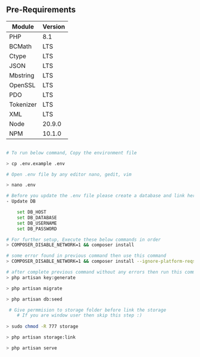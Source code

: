 ## Pre-Requirements

| Module      | Version |
| ----------- | ------- |
| PHP         | 8.1     |
| BCMath      | LTS     |
| Ctype       | LTS     |
| JSON        | LTS     |
| Mbstring    | LTS     |
| OpenSSL     | LTS     |
| PDO         | LTS     |
| Tokenizer   | LTS     |
| XML         | LTS     |
| Node        | 20.9.0  |
| NPM         | 10.1.0  |


``` bash

# To run below command, Copy the environment file

> cp .env.example .env

# Open .env file by any editor nano, gedit, vim

> nano .env

# Before you update the .env file please create a database and link here
- Update DB

    set DB_HOST
    set DB_DATABASE
    set DB_USERNAME
    set DB_PASSWORD

# For further setup, Execute these below commands in order
> COMPOSER_DISABLE_NETWORK=1 && composer install

# some error found in previous command then use this command
> COMPOSER_DISABLE_NETWORK=1 && composer install --ignore-platform-reqs

# after complete previous command without any errors then run this command
> php artisan key:generate

> php artisan migrate

> php artisan db:seed

 # Give permmision to storage folder before link the storage
    # If you are window user then skip this step :)
    
> sudo chmod -R 777 storage 

> php artisan storage:link

> php artisan serve

